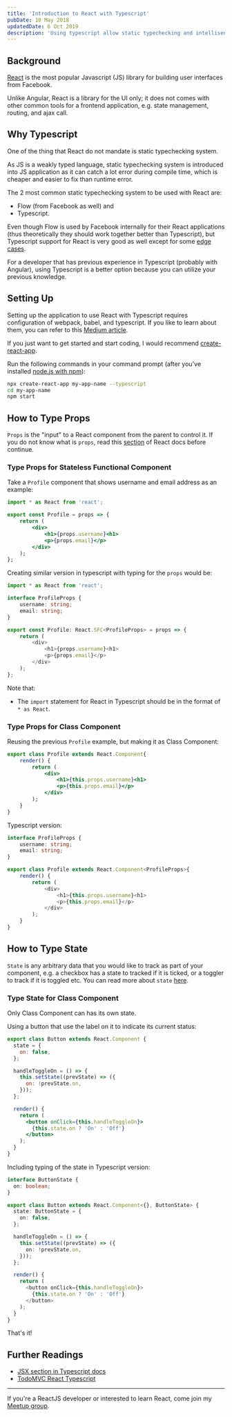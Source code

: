```yaml
---
title: 'Introduction to React with Typescript'
pubDate: 10 May 2018
updatedDate: 6 Oct 2019
description: 'Using typescript allow static typechecking and intellisense in your React application, and it is easy to get started.'
---
```


## Background

[React][reactjs] is the most popular Javascript (JS) library for building user interfaces from Facebook.

Unlike Angular, React is a library for the UI only; it does not comes with other common tools for a frontend application, e.g. state management, routing, and ajax call.

## Why Typescript

One of the thing that React do not mandate is static typechecking system.

As JS is a weakly typed language, static typechecking system is introduced into JS application as it can catch a lot error during compile time, which is cheaper and easier to fix than runtime error.

The 2 most common static typechecking system to be used with React are:

- Flow (from Facebook as well) and
- Typescript.

Even though Flow is used by Facebook internally for their React applications (thus theoretically they should work together better than Typescript), but Typescript support for React is very good as well except for some [edge cases][edge-case-bug].

For a developer that has previous experience in Typescript (probably with Angular), using Typescript is a better option because you can utilize your previous knowledge.

## Setting Up

Setting up the application to use React with Typescript requires configuration of webpack, babel, and typescript. If you like to learn about them, you can refer to this [Medium article][medium-article].

If you just want to get started and start coding, I would recommend [create-react-app][create-react-app].

Run the following commands in your command prompt (after you've installed [node.js with npm][nodejs-download-link]):

```sh
npx create-react-app my-app-name --typescript
cd my-app-name
npm start
```

## How to Type Props

`Props` is the "input" to a React component from the parent to control it. If you do not know what is `props`, read this [section][react-props] of React docs before continue.

### Type Props for Stateless Functional Component

Take a `Profile` component that shows username and email address as an example:

```jsx
import * as React from 'react';

export const Profile = props => {
    return (
        <div>
            <h1>{props.username}<h1>
            <p>{props.email}</p>
        </div>
    );
};
```

Creating similar version in typescript with typing for the `props` would be:

```ts
import * as React from 'react';

interface ProfileProps {
    username: string;
    email: string;
}

export const Profile: React.SFC<ProfileProps> = props => {
    return (
        <div>
            <h1>{props.username}<h1>
            <p>{props.email}</p>
        </div>
    );
};
```

Note that:

- The `import` statement for React in Typescript should be in the format of `* as React`.

### Type Props for Class Component

Reusing the previous `Profile` example, but making it as Class Component:

```jsx
export class Profile extends React.Component{
    render() {
        return (
            <div>
                <h1>{this.props.username}<h1>
                <p>{this.props.email}</p>
            </div>
        );
    }
}
```

Typescript version:

```ts
interface ProfileProps {
    username: string;
    email: string;
}

export class Profile extends React.Component<ProfileProps>{
    render() {
        return (
            <div>
                <h1>{this.props.username}<h1>
                <p>{this.props.email}</p>
            </div>
        );
    }
}
```

## How to Type State

`State` is any arbitrary data that you would like to track as part of your component, e.g. a checkbox has a state to tracked if it is ticked, or a toggler to track if it is toggled etc. You can read more about `state` [here][react-state].

### Type State for Class Component

Only Class Component can has its own state.

Using a button that use the label on it to indicate its current status:

```jsx
export class Button extends React.Component {
  state = {
    on: false,
  };

  handleToggleOn = () => {
    this.setState((prevState) => ({
      on: !prevState.on,
    }));
  };

  render() {
    return (
      <button onClick={this.handleToggleOn}>
        {this.state.on ? 'On' : 'Off'}
      </button>
    );
  }
}
```

Including typing of the state in Typescript version:

```ts
interface ButtonState {
  on: boolean;
}

export class Button extends React.Component<{}, ButtonState> {
  state: ButtonState = {
    on: false,
  };

  handleToggleOn = () => {
    this.setState((prevState) => ({
      on: !prevState.on,
    }));
  };

  render() {
    return (
      <button onClick={this.handleToggleOn}>
        {this.state.on ? 'On' : 'Off'}
      </button>
    );
  }
}
```

That's it!

## Further Readings

- [JSX section in Typescript docs](https://www.typescriptlang.org/docs/handbook/jsx.html)
- [TodoMVC React Typescript](http://todomvc.com/examples/typescript-react/#/)

<hr />

If you're a ReactJS developer or interested to learn React, come join my [Meetup group](https://www.meetup.com/kl-react/).

[reactjs]: https://reactjs.org/
[react-props]: https://reactjs.org/docs/components-and-props.html
[react-state]: https://reactjs.org/docs/state-and-lifecycle.html
[edge-case-bug]: https://github.com/Microsoft/TypeScript/issues/13948
[medium-article]: https://blog.logrocket.com/how-why-a-guide-to-using-typescript-with-react-fffb76c61614
[create-react-app]: https://create-react-app.dev/
[nodejs-download-link]: https://nodejs.org/en/download/
